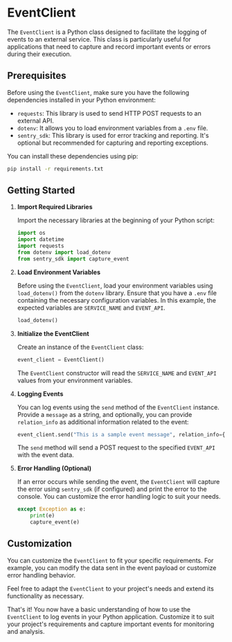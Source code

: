 # EventClient

The `EventClient` is a Python class designed to facilitate the logging of events to an external service. This class is
particularly useful for applications that need to capture and record important events or errors during their execution.

## Prerequisites

Before using the `EventClient`, make sure you have the following dependencies installed in your Python environment:

- `requests`: This library is used to send HTTP POST requests to an external API.
- `dotenv`: It allows you to load environment variables from a `.env` file.
- `sentry_sdk`: This library is used for error tracking and reporting. It's optional but recommended for capturing and
  reporting exceptions.

You can install these dependencies using pip:

```bash
pip install -r requirements.txt
```

## Getting Started

1. **Import Required Libraries**

   Import the necessary libraries at the beginning of your Python script:

   ```python
   import os
   import datetime
   import requests
   from dotenv import load_dotenv
   from sentry_sdk import capture_event
   ```

2. **Load Environment Variables**

   Before using the `EventClient`, load your environment variables using `load_dotenv()` from the `dotenv` library.
   Ensure that you have a `.env` file containing the necessary configuration variables. In this example, the expected
   variables are `SERVICE_NAME` and `EVENT_API`.

   ```python
   load_dotenv()
   ```

3. **Initialize the EventClient**

   Create an instance of the `EventClient` class:

   ```python
   event_client = EventClient()
   ```

   The `EventClient` constructor will read the `SERVICE_NAME` and `EVENT_API` values from your environment variables.

4. **Logging Events**

   You can log events using the `send` method of the `EventClient` instance. Provide a `message` as a string, and
   optionally, you can provide `relation_info` as additional information related to the event:

   ```python
   event_client.send("This is a sample event message", relation_info={"key": "value"})
   ```

   The `send` method will send a POST request to the specified `EVENT_API` with the event data.

5. **Error Handling (Optional)**

   If an error occurs while sending the event, the `EventClient` will capture the error using `sentry_sdk` (if
   configured) and print the error to the console. You can customize the error handling logic to suit your needs.

   ```python
   except Exception as e:
       print(e)
       capture_event(e)
   ```

## Customization

You can customize the `EventClient` to fit your specific requirements. For example, you can modify the data sent in the
event payload or customize error handling behavior.

Feel free to adapt the `EventClient` to your project's needs and extend its functionality as necessary.

That's it! You now have a basic understanding of how to use the `EventClient` to log events in your Python application.
Customize it to suit your project's requirements and capture important events for monitoring and analysis.